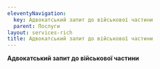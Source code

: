```yaml
---
eleventyNavigation:
  key: Адвокатський запит до військової частини
  parent: Послуги
layout: services-rich
title: Адвокатський запит до військової частини
---
```


**Адвокатський запит до військової частини**
